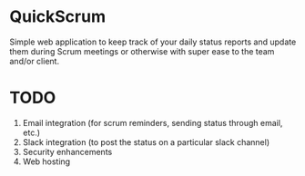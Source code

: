 # QuickScrum
Simple web application to keep track of your daily status reports and update them during Scrum meetings or otherwise with super ease to the team and/or client.

# TODO
1. Email integration (for scrum reminders, sending status through email, etc.)
2. Slack integration (to post the status on a particular slack channel)
3. Security enhancements
4. Web hosting
